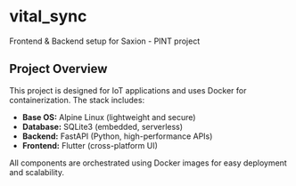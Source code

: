 # vital_sync
Frontend &amp; Backend setup for Saxion - PINT project
## Project Overview

This project is designed for IoT applications and uses Docker for containerization. The stack includes:

- **Base OS:** Alpine Linux (lightweight and secure)
- **Database:** SQLite3 (embedded, serverless)
- **Backend:** FastAPI (Python, high-performance APIs)
- **Frontend:** Flutter (cross-platform UI)

All components are orchestrated using Docker images for easy deployment and scalability.